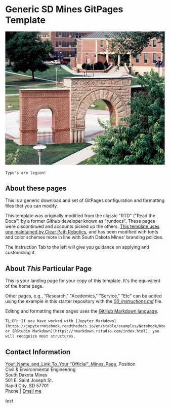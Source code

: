 # Generic SD Mines GitPages Template
![This should be your "home page picture](images/Home_Page_Photo_Placeholder.jpg)


```warning
Typo's are legion!
```

## About these pages

This is a generic download and set of GitPages configuration and formatting files that you can modify.  

This template was originally modified from the classic "RTD" ("Read the Docs") by a former Github developer known as "rundocs".  These pages were discontinued and accounts picked up the others.  [This template uses one maintained by Clear Path Robotics](https://github.com/clearpathrobotics/jekyll-rtd-theme), and has been modified with fonts and color schemes more in line with South Dakota Mines' branding policies.

The Instruction Tab to the left will give you guidance on applying and customizing it.

## About _This_ Particular Page

This is your landing page for your copy of this template.  It's the equivalent of the home page. 

Other pages, e.g., "Research," "Academics," "Service," "Etc" can be added using the example in this starter repository with the [*00_Instructions.md*](https://github.com/wjcapehart/SD_Mines_GitPages_Template/blob/main/00%20Instructions.md) file.

Editing and formatting these pages uses the [GitHub Markdown language](https://jupyter-notebook.readthedocs.io/en/stable/examples/Notebook/Working%20With%20Markdown%20Cells.html#).  

```note  
TL;DR: If you have worked with [Jupyter Markdown](https://jupyternotebook.readthedocs.io/en/stable/examples/Notebook/Working%20With%20Markdown%20Cells.html) or [RStudio Markdown](https://rmarkdown.rstudio.com/index.html), you will recognize most structures.  
```

## Contact Information

[Your_Name_and_Link_To_Your "Official"_Mines_Page](https://www.sdsmt.edu/), Position<br>
Civil & Environmental Engineering<br>
South Dakota Mines<br>
501 E. Saint Joseph St.<br> Rapid City, SD 57701<br>
Phone | <a href="mailto:{{ site.email | encode_email }}" title="Contact me">Email me</a>

<i class="fa-brands fa-orcid">test</i>

